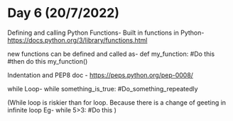 # Day 6 (20/7/2022)

Defining and calling Python Functions-
Built in functions in Python- https://docs.python.org/3/library/functions.html

new functions can be defined and called as-
def my_function:
    #Do this
    #then do this
my_function()

Indentation and PEP8 doc - https://peps.python.org/pep-0008/

while Loop-
while something_is_true:
    #Do_something_repeatedly

(While loop is riskier than for loop. Because there is a change of geeting in infinite loop
Eg- 
while 5>3:
    #Do this
)
